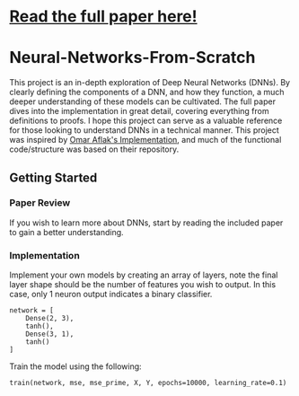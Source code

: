 

# [Read the full paper here!](Neural_Networks_From_Scratch.pdf)

# Neural-Networks-From-Scratch

This project is an in-depth exploration of Deep Neural Networks (DNNs). 
By clearly defining the components of a DNN, and how they function, a much deeper understanding of these models can be cultivated. 
The full paper dives into the implementation in great detail, covering everything from definitions to proofs.
I hope this project can serve as a valuable reference for those looking to understand DNNs in a technical manner.
This project was inspired by [Omar Aflak's Implementation](https://github.com/TheIndependentCode/Neural-Network), and much of the functional code/structure was based on their repository.

## Getting Started
### Paper Review
If you wish to learn more about DNNs, start by reading the included paper to gain a better understanding.

### Implementation
Implement your own models by creating an array of layers,  note the final layer shape should be the number of features you wish to output. In this case, only 1 neuron output indicates a binary classifier.
```
network = [
    Dense(2, 3),
    tanh(),
    Dense(3, 1),
    tanh()
]
```

Train the model using the following:
```
train(network, mse, mse_prime, X, Y, epochs=10000, learning_rate=0.1)
```
